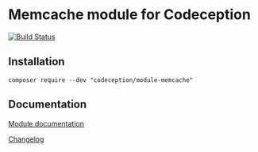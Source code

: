 # Memcache module for Codeception

[![Build Status](https://github.com/Codeception/module-memcache/workflows/CI/badge.svg)](https://github.com/Codeception/module-memcache/actions)

## Installation

```
composer require --dev "codeception/module-memcache"
```

## Documentation

<a href="https://codeception.com/docs/modules/Memcache">Module documentation</a>

[Changelog](https://github.com/Codeception/module-memcache/releases)
